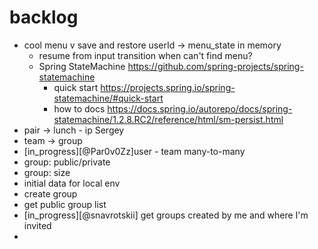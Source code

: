 # backlog
* cool menu
    v save and restore userId -> menu_state in memory
    * resume from input transition when can't find menu? 
    - Spring StateMachine https://github.com/spring-projects/spring-statemachine
        - quick start https://projects.spring.io/spring-statemachine/#quick-start
        - how to docs https://docs.spring.io/autorepo/docs/spring-statemachine/1.2.8.RC2/reference/html/sm-persist.html
* pair -> lunch - ip Sergey
* team -> group
* [in_progress][@Par0v0Zz]user *-* team many-to-many
* group: public/private
* group: size
* initial data for local env
* create group
* get public group list
* [in_progress][@snavrotskii] get groups created by me and where I'm invited
*
